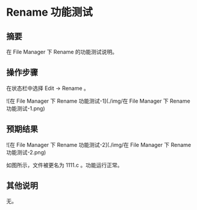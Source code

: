 # Rename 功能测试

## 摘要

在 File Manager 下 Rename 的功能测试说明。

## 操作步骤

在状态栏中选择 Edit -> Rename 。

![在 File Manager 下 Rename 功能测试-1](./img/在 File Manager 下 Rename 功能测试-1.png)

## 预期结果

![在 File Manager 下 Rename 功能测试-2](./img/在 File Manager 下 Rename 功能测试-2.png)

如图所示，文件被更名为 1111.c 。功能运行正常。

## 其他说明

无。
